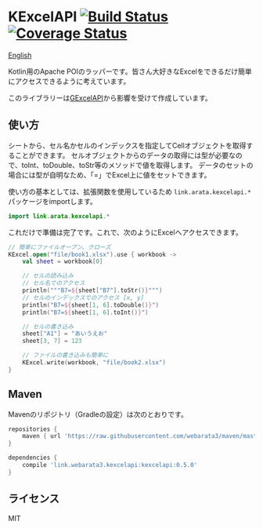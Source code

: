 # KExcelAPI [![Build Status](https://travis-ci.org/webarata3/KExcelAPI.svg?branch=master)](https://travis-ci.org/webarata3/KExcelAPI) [![Coverage Status](https://coveralls.io/repos/webarata3/KExcelAPI/badge.svg?branch=master&service=github)](https://coveralls.io/github/webarata3/KExcelAPI?branch=master)

[English](/README.en.md)

Kotlin用のApache POIのラッパーです。皆さん大好きなExcelをできるだけ簡単にアクセスできるように考えています。

このライブラリーは[GExcelAPI](https://github.com/nobeans/gexcelapi)から影響を受けて作成しています。

## 使い方

シートから、セル名かセルのインデックスを指定してCellオブジェクトを取得することができます。
セルオブジェクトからのデータの取得には型が必要なので、toInt、toDouble、toStr等のメソッドで値を取得します。
データのセットの場合には型が自明なため、「=」でExcel上に値をセットできます。

使い方の基本としては、拡張関数を使用しているため `link.arata.kexcelapi.*` パッケージをimportします。

```kotlin
import link.arata.kexcelapi.*
```

これだけで準備は完了です。これで、次のようにExcelへアクセスできます。

```kotlin
// 簡単にファイルオープン、クローズ
KExcel.open("file/book1.xlsx").use { workbook ->
    val sheet = workbook[0]

    // セルの読み込み
    // セル名でのアクセス
    println("""B7=${sheet["B7"].toStr()}""")
    // セルのインデックスでのアクセス [x, y]
    println("B7=${sheet[1, 6].toDouble()}")
    println("B7=${sheet[1, 6].toInt()}")

    // セルの書き込み
    sheet["A1"] = "あいうえお"
    sheet[3, 7] = 123

    // ファイルの書き込みも簡単に
    KExcel.write(workbook, "file/book2.xlsx")
}
```

## Maven

Mavenのリポジトリ（Gradleの設定）は次のとおりです。

```groovy
repositories {
    maven { url 'https://raw.githubusercontent.com/webarata3/maven/master/repository' }
}

dependencies {
    compile 'link.webarata3.kexcelapi:kexcelapi:0.5.0'
}
```

## ライセンス
MIT
